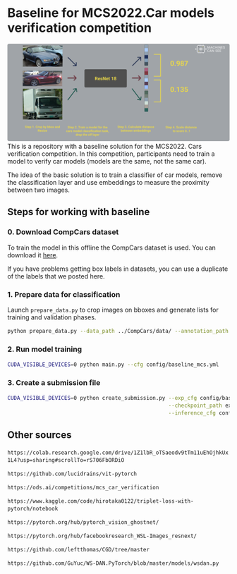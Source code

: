# Baseline for MCS2022.Car models verification competition
![Alt text](figures/pipeline.png?raw=true "Baseline pipeline")
This is a repository with a baseline solution for the MCS2022. Cars verification competition. In this competition, participants need to train a model to verify car models (models are the same, not the same car).

The idea of the basic solution is to train a classifier of car models, remove the classification layer and use embeddings to measure the proximity between two images.

## Steps for working with baseline
### 0. Download CompCars dataset
To train the model in this offline the CompCars dataset is used. You can download it [here](http://mmlab.ie.cuhk.edu.hk/datasets/comp_cars/index.html).

If you have problems getting box labels in datasets, you can use a duplicate of the labels that we posted here.
### 1. Prepare data for classification
Launch `prepare_data.py` to crop images on bboxes and generate lists for training and validation phases.
```bash
python prepare_data.py --data_path ../CompCars/data/ --annotation_path ../CompCars/annotation/
```

### 2. Run model training
```bash                         
CUDA_VISIBLE_DEVICES=0 python main.py --cfg config/baseline_mcs.yml
```
### 3. Create a submission file

```bash
CUDA_VISIBLE_DEVICES=0 python create_submission.py --exp_cfg config/baseline_mcs.yml \
                                                   --checkpoint_path experiments/baseline_mcs/model_0073.pth \
                                                   --inference_cfg config/inference_config.yml
```



## Other sources 

``https://colab.research.google.com/drive/1Z1lbR_oTSaeodv9tTm11uEhOjhkUx1L4?usp=sharing#scrollTo=rS706FbORDiO``

``https://github.com/lucidrains/vit-pytorch``

``https://ods.ai/competitions/mcs_car_verification``

``https://www.kaggle.com/code/hirotaka0122/triplet-loss-with-pytorch/notebook``

``https://pytorch.org/hub/pytorch_vision_ghostnet/``

``https://pytorch.org/hub/facebookresearch_WSL-Images_resnext/``

``https://github.com/leftthomas/CGD/tree/master``

``https://github.com/GuYuc/WS-DAN.PyTorch/blob/master/models/wsdan.py``